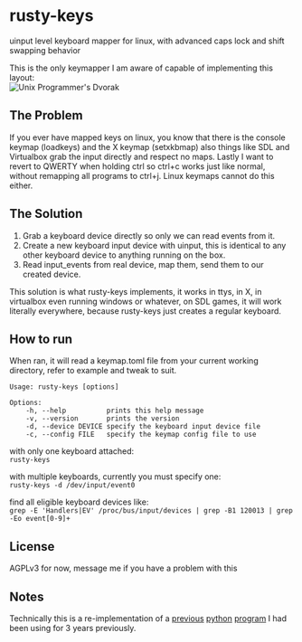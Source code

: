 rusty-keys
======
uinput level keyboard mapper for linux, with advanced caps lock and shift swapping behavior

This is the only keymapper I am aware of capable of implementing this layout:  
![Unix Programmer's Dvorak](https://www.moparisthebest.com/kbs/programmer-dvorak-NoSecondary-NumpadStandard-NoSwap-StandardNums-SwapAt-SwapPipe.svg)

The Problem
-----------
If you ever have mapped keys on linux, you know that there is the console keymap (loadkeys) and the X keymap (setxkbmap)
also things like SDL and Virtualbox grab the input directly and respect no maps.  Lastly I want to revert to QWERTY when
holding ctrl so ctrl+c works just like normal, without remapping all programs to ctrl+j.  Linux keymaps cannot do this either.

The Solution
------------
1. Grab a keyboard device directly so only we can read events from it.
2. Create a new keyboard input device with uinput, this is identical to any other keyboard device to anything running on the box.
3. Read input_events from real device, map them, send them to our created device.

This solution is what rusty-keys implements, it works in ttys, in X, in virtualbox even running windows or whatever,
on SDL games, it will work literally everywhere, because rusty-keys just creates a regular keyboard.

How to run
----------

When ran, it will read a keymap.toml file from your current working directory, refer to example and tweak to suit.

```
Usage: rusty-keys [options]

Options:
    -h, --help          prints this help message
    -v, --version       prints the version
    -d, --device DEVICE specify the keyboard input device file
    -c, --config FILE   specify the keymap config file to use
```

with only one keyboard attached:  
`rusty-keys`

with multiple keyboards, currently you must specify one:  
`rusty-keys -d /dev/input/event0`

find all eligible keyboard devices like:  
`grep -E 'Handlers|EV' /proc/bus/input/devices | grep -B1 120013 | grep -Eo event[0-9]+`

License
-------
AGPLv3 for now, message me if you have a problem with this

Notes
-----
Technically this is a re-implementation of a [previous](https://code.moparisthebest.com/moparisthebest/uinput-mapper/src/master/uinputmapper/keymapper.py) [python](https://code.moparisthebest.com/moparisthebest/uinput-mapper/src/master/keymaps/dvorak.py) [program](https://code.moparisthebest.com/moparisthebest/uinput-mapper/src/master/input-read#L151)
I had been using for 3 years previously.
